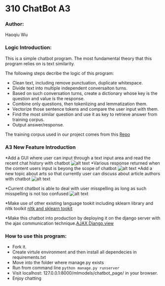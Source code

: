 # 310 ChatBot A3

### Author: 

Haoqiu Wu

### Logic Introduction: 

This is a simple chatbot program. The most fundamental theory that this program relies on is text similarity. 

The following steps decribe the logic of this program:
* Clean text, including remove punctuation, duplicate whitespace.
* Divide text into multiple independent conversaiton turns.
* Based on such conversation turns, create a dictionary whose key is the question and value is the response.
* Combine only questions, then tokenlizing and lemmatization them.
* Vectorize those sentence tokens and compare the user input with them.
* Find the most similar question and use it as key to retrieve answer from training corpus.
* Output answer/response.

The training corpus used in our project comes from this [Repo](https://github.com/gunthercox/chatterbot-corpus)

### A3 New Feature Introduction

*Add a GUI where user can input through a text input area and read the recent chat history with chatbot
![alt text](https://github.com/wuhaoqiu/simple-chatbot/blob/haoqiuwu/screenshots/gui.png)
*Various response returned when the content users input is beyong the scope of chatbot
![alt text](https://github.com/wuhaoqiu/simple-chatbot/blob/haoqiuwu/screenshots/five%20different%20response.png)
*Add a new topic about arts so that currently user can discuss about article authors with chatbot
![alt text](https://github.com/wuhaoqiu/simple-chatbot/blob/haoqiuwu/screenshots/new%20topic.png)

*Current chatbot is able to deal with user misspelling as long as such misspelling is not too confused
![alt text](https://github.com/wuhaoqiu/simple-chatbot/blob/haoqiuwu/screenshots/misspelling.png)

*Make use of other existing language tookit including sklearn library and nltk toolkit
[nltk and sklearn tookit](https://github.com/wuhaoqiu/simple-chatbot/blob/haoqiuwu/cosc310/mysite/mlmodels/model_chatbot.py)

*Make this chatbot into production by deploying it on the django server with the ajax communication technique.[AJAX](https://github.com/wuhaoqiu/simple-chatbot/blob/haoqiuwu/cosc310/mysite/mlmodels/templates/mlmodels/chatbot/chatbot.html),[Django.view](https://github.com/wuhaoqiu/simple-chatbot/blob/haoqiuwu/cosc310/mysite/mlmodels/views.py)

### How to use this program:
* Fork it.
* Create virtule environment and then install all dependecies in requirements.txt
* Move into the folder where manage.py exists
* Run from command line `python manage.py runserver`
* Visit localhost: 127.0.0.1:8000/mlmodels/chatbot_page/ in your browser.
* Enjoy chatting



